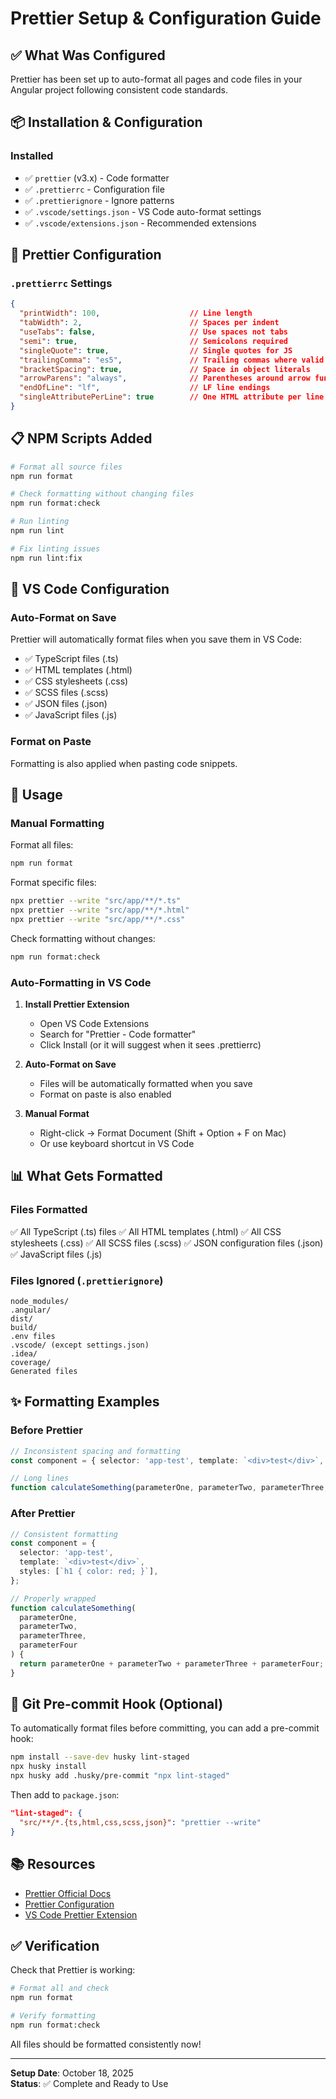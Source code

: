 # Prettier Setup & Configuration Guide

## ✅ What Was Configured

Prettier has been set up to auto-format all pages and code files in your Angular project following consistent code standards.

## 📦 Installation & Configuration

### Installed
- ✅ `prettier` (v3.x) - Code formatter
- ✅ `.prettierrc` - Configuration file
- ✅ `.prettierignore` - Ignore patterns
- ✅ `.vscode/settings.json` - VS Code auto-format settings
- ✅ `.vscode/extensions.json` - Recommended extensions

## 🎯 Prettier Configuration

### `.prettierrc` Settings

```json
{
  "printWidth": 100,                    // Line length
  "tabWidth": 2,                        // Spaces per indent
  "useTabs": false,                     // Use spaces not tabs
  "semi": true,                         // Semicolons required
  "singleQuote": true,                  // Single quotes for JS
  "trailingComma": "es5",               // Trailing commas where valid
  "bracketSpacing": true,               // Space in object literals
  "arrowParens": "always",              // Parentheses around arrow function params
  "endOfLine": "lf",                    // LF line endings
  "singleAttributePerLine": true        // One HTML attribute per line
}
```

## 📋 NPM Scripts Added

```bash
# Format all source files
npm run format

# Check formatting without changing files
npm run format:check

# Run linting
npm run lint

# Fix linting issues
npm run lint:fix
```

## 🔧 VS Code Configuration

### Auto-Format on Save
Prettier will automatically format files when you save them in VS Code:
- ✅ TypeScript files (.ts)
- ✅ HTML templates (.html)
- ✅ CSS stylesheets (.css)
- ✅ SCSS files (.scss)
- ✅ JSON files (.json)
- ✅ JavaScript files (.js)

### Format on Paste
Formatting is also applied when pasting code snippets.

## 🚀 Usage

### Manual Formatting

Format all files:
```bash
npm run format
```

Format specific files:
```bash
npx prettier --write "src/app/**/*.ts"
npx prettier --write "src/app/**/*.html"
npx prettier --write "src/app/**/*.css"
```

Check formatting without changes:
```bash
npm run format:check
```

### Auto-Formatting in VS Code

1. **Install Prettier Extension**
   - Open VS Code Extensions
   - Search for "Prettier - Code formatter"
   - Click Install (or it will suggest when it sees .prettierrc)

2. **Auto-Format on Save**
   - Files will be automatically formatted when you save
   - Format on paste is also enabled

3. **Manual Format**
   - Right-click → Format Document (Shift + Option + F on Mac)
   - Or use keyboard shortcut in VS Code

## 📊 What Gets Formatted

### Files Formatted
✅ All TypeScript (.ts) files
✅ All HTML templates (.html)
✅ All CSS stylesheets (.css)
✅ All SCSS files (.scss)
✅ JSON configuration files (.json)
✅ JavaScript files (.js)

### Files Ignored (`.prettierignore`)
```
node_modules/
.angular/
dist/
build/
.env files
.vscode/ (except settings.json)
.idea/
coverage/
Generated files
```

## ✨ Formatting Examples

### Before Prettier
```typescript
// Inconsistent spacing and formatting
const component = { selector: 'app-test', template: `<div>test</div>`, styles: [`h1 { color: red; }`] }

// Long lines
function calculateSomething(parameterOne, parameterTwo, parameterThree, parameterFour) { return parameterOne + parameterTwo + parameterThree + parameterFour; }
```

### After Prettier
```typescript
// Consistent formatting
const component = {
  selector: 'app-test',
  template: `<div>test</div>`,
  styles: [`h1 { color: red; }`],
};

// Properly wrapped
function calculateSomething(
  parameterOne,
  parameterTwo,
  parameterThree,
  parameterFour
) {
  return parameterOne + parameterTwo + parameterThree + parameterFour;
}
```

## 🔗 Git Pre-commit Hook (Optional)

To automatically format files before committing, you can add a pre-commit hook:

```bash
npm install --save-dev husky lint-staged
npx husky install
npx husky add .husky/pre-commit "npx lint-staged"
```

Then add to `package.json`:
```json
"lint-staged": {
  "src/**/*.{ts,html,css,scss,json}": "prettier --write"
}
```

## 📚 Resources

- [Prettier Official Docs](https://prettier.io/docs)
- [Prettier Configuration](https://prettier.io/docs/en/configuration.html)
- [VS Code Prettier Extension](https://marketplace.visualstudio.com/items?itemName=esbenp.prettier-vscode)

## ✅ Verification

Check that Prettier is working:

```bash
# Format all and check
npm run format

# Verify formatting
npm run format:check
```

All files should be formatted consistently now!

---

**Setup Date**: October 18, 2025  
**Status**: ✅ Complete and Ready to Use
